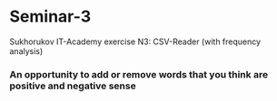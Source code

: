 # Seminar-3
Sukhorukov IT-Academy exercise N3: CSV-Reader (with frequency analysis)

### An opportunity to add or remove words that you think are positive and negative sense
